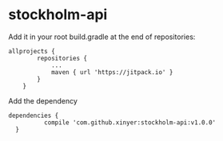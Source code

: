 # stockholm-api

Add it in your root build.gradle at the end of repositories:
```
allprojects {
		repositories {
			...
			maven { url 'https://jitpack.io' }
		}
	}
  ```
  Add the dependency
  ```
  dependencies {
	        compile 'com.github.xinyer:stockholm-api:v1.0.0'
	}
  ```
